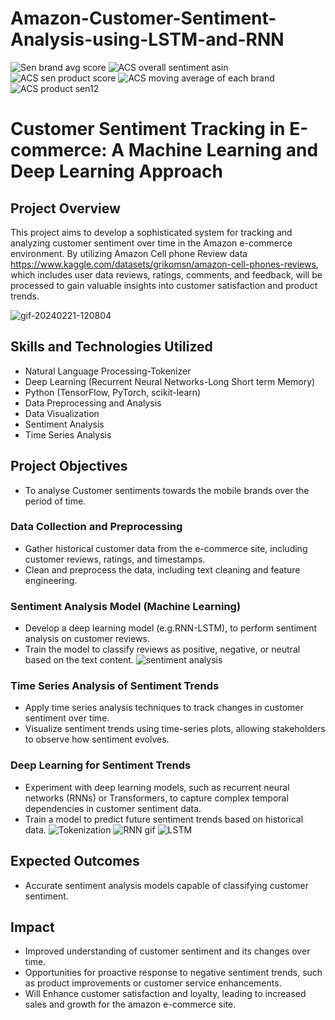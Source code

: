 # Amazon-Customer-Sentiment-Analysis-using-LSTM-and-RNN
![Sen brand avg score](https://github.com/ssprakash5/Amazon-Customer-Sentiment-Analysis-using-LSTM-and-RNN/assets/154003057/d92a9f6d-84b8-4600-aa73-3863ccffef34)
![ACS overall sentiment asin](https://github.com/ssprakash5/Amazon-Customer-Sentiment-Analysis-using-LSTM-and-RNN/assets/154003057/e1919be9-6b46-4aa9-b919-971a6a9c75a5)
![ACS sen product score](https://github.com/ssprakash5/Amazon-Customer-Sentiment-Analysis-using-LSTM-and-RNN/assets/154003057/5f5ed076-2ddb-492d-ace9-62a2e18b1e3a)
![ACS moving average of each brand](https://github.com/ssprakash5/Amazon-Customer-Sentiment-Analysis-using-LSTM-and-RNN/assets/154003057/5fe521ba-3496-4899-bc32-f669a504ddaf)
![ACS product sen12](https://github.com/ssprakash5/Amazon-Customer-Sentiment-Analysis-using-LSTM-and-RNN/assets/154003057/f7374f9d-ab54-4294-8c82-ea4d65232867)


# Customer Sentiment Tracking in E-commerce: A Machine Learning and Deep Learning Approach

## Project Overview

This project aims to develop a sophisticated system for tracking and analyzing customer sentiment over time in the Amazon e-commerce environment. By utilizing Amazon Cell phone Review data https://www.kaggle.com/datasets/grikomsn/amazon-cell-phones-reviews, which includes user data reviews, ratings, comments, and feedback, will be processed to gain valuable insights into customer satisfaction and product trends.

![gif-20240221-120804](https://github.com/ssprakash5/Amazon-Customer-Sentiment-Analysis-using-LSTM-and-RNN/assets/154003057/f4b503fe-d8fd-42e2-a3ce-8f4bc6b1bc6b)

## Skills and Technologies Utilized
- Natural Language Processing-Tokenizer
- Deep Learning (Recurrent Neural Networks-Long Short term Memory)
- Python (TensorFlow, PyTorch, scikit-learn)
- Data Preprocessing and Analysis
- Data Visualization
- Sentiment Analysis
- Time Series Analysis

## Project Objectives
- To analyse Customer sentiments towards the mobile brands over the period of time.

### Data Collection and Preprocessing

- Gather historical customer data from the e-commerce site, including customer reviews, ratings, and timestamps.
- Clean and preprocess the data, including text cleaning and feature engineering.

### Sentiment Analysis Model (Machine Learning)

- Develop a deep learning model (e.g.RNN-LSTM), to perform sentiment analysis on customer reviews.
- Train the model to classify reviews as positive, negative, or neutral based on the text content.
![sentiment analysis](https://github.com/ssprakash5/Amazon-Customer-Sentiment-Analysis-using-LSTM-and-RNN/assets/154003057/5979432d-3265-41c2-aef0-21bf98cabf6e)

### Time Series Analysis of Sentiment Trends

- Apply time series analysis techniques to track changes in customer sentiment over time.
- Visualize sentiment trends using time-series plots, allowing stakeholders to observe how sentiment evolves.

### Deep Learning for Sentiment Trends 
- Experiment with deep learning models, such as recurrent neural networks (RNNs) or Transformers, to capture complex temporal dependencies in customer sentiment data.
- Train a model to predict future sentiment trends based on historical data.
![Tokenization](https://github.com/ssprakash5/Amazon-Customer-Sentiment-Analysis-using-LSTM-and-RNN/assets/154003057/cc89e8fd-00a7-43fc-a781-fc7b4ccbff1a)
![RNN gif](https://github.com/ssprakash5/Amazon-Customer-Sentiment-Analysis-using-LSTM-and-RNN/assets/154003057/6f98adb9-a0c8-4d08-8761-5358d207fe35)
![LSTM](https://github.com/ssprakash5/Amazon-Customer-Sentiment-Analysis-using-LSTM-and-RNN/assets/154003057/38c8858e-091e-41df-ad7c-d8ddb01a265f)
## Expected Outcomes
- Accurate sentiment analysis models capable of classifying customer sentiment.

## Impact
- Improved understanding of customer sentiment and its changes over time.
- Opportunities for proactive response to negative sentiment trends, such as product improvements or customer service enhancements.
- Will Enhance customer satisfaction and loyalty, leading to increased sales and growth for the amazon e-commerce site.
